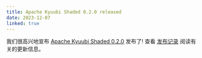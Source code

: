 ```yaml
---
title: Apache Kyuubi Shaded 0.2.0 released
date: 2023-12-07
linked: true
---
```

<!---
  Licensed under the Apache License, Version 2.0 (the "License");
  you may not use this file except in compliance with the License.
  You may obtain a copy of the License at

   http://www.apache.org/licenses/LICENSE-2.0

  Unless required by applicable law or agreed to in writing, software
  distributed under the License is distributed on an "AS IS" BASIS,
  WITHOUT WARRANTIES OR CONDITIONS OF ANY KIND, either express or implied.
  See the License for the specific language governing permissions and
  limitations under the License. See accompanying LICENSE file.
-->

我们很高兴地宣布 [Apache Kyuubi Shaded 0.2.0](/zh/shaded-release/0.2.0.html) 发布了! 查看 [发布记录](/zh/shaded-release/0.2.0.html) 阅读有关的更新信息。
